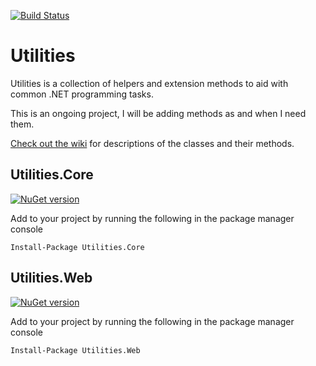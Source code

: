 [![Build Status](https://travis-ci.org/DamianMullins/Utilities.svg?branch=master)](https://travis-ci.org/DamianMullins/Utilities)

# Utilities

Utilities is a collection of helpers and extension methods to aid with common .NET programming tasks.

This is an ongoing project, I will be adding methods as and when I need them.

[Check out the wiki](https://github.com/DamianMullins/Utilities/wiki) for descriptions of the classes and their methods.

## Utilities.Core

[![NuGet version](https://badge.fury.io/nu/Utilities.Core.svg)](https://badge.fury.io/nu/Utilities.Core)

Add to your project by running the following in the package manager console 

`Install-Package Utilities.Core`

## Utilities.Web

[![NuGet version](https://badge.fury.io/nu/Utilities.Web.svg)](https://badge.fury.io/nu/Utilities.Web)

Add to your project by running the following in the package manager console 

`Install-Package Utilities.Web`
